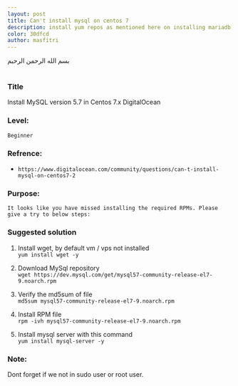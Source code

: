 ```yaml
---
layout: post
title: Can't install mysql on centos 7
description: install yum repos as mentioned here on installing mariadb instead of mysql
color: 30dfcd
author: masfitri
---
```


بسم الله الرحمن الرحيم
<br/><br/>
### Title
Install MySQL version 5.7 in Centos 7.x DigitalOcean

### Level: 
`Beginner`<br/>

### Refrence:
- `https://www.digitalocean.com/community/questions/can-t-install-mysql-on-centos7-2` <br/>

### Purpose:
`It looks like you have missed installing the required RPMs. Please give a try to below steps:`

### Suggested solution

1. Install wget, by default vm / vps not installed<br/>
`yum install wget -y`

2. Download MySql repository<br/>
`wget https://dev.mysql.com/get/mysql57-community-release-el7-9.noarch.rpm`

3. Verify the md5sum of file<br/>
`md5sum mysql57-community-release-el7-9.noarch.rpm`

4. Install RPM file<br/>
`rpm -ivh mysql57-community-release-el7-9.noarch.rpm`

5. Install mysql server with this command<br/>
`yum install mysql-server -y`


### Note:
Dont forget if we not in sudo user or root user.
